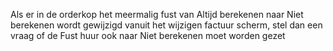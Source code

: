 Als er in de orderkop het meermalig fust van Altijd berekenen naar Niet berekenen wordt gewijzigd vanuit het wijzigen factuur scherm, stel dan een vraag of de Fust huur ook naar Niet berekenen moet worden gezet